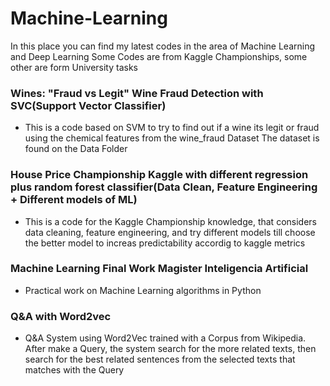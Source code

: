# Machine-Learning

In this place you can find my latest codes in the area of Machine Learning and Deep Learning
Some Codes are from Kaggle Championships, some other are form University tasks


### Wines: "Fraud vs Legit" Wine Fraud Detection with SVC(Support Vector Classifier)
* This is a code based on SVM to try to find out if a wine its legit or fraud using the chemical features from the wine_fraud Dataset
The dataset is found on the Data Folder

### House Price Championship Kaggle with different regression plus random forest classifier(Data Clean, Feature Engineering + Different models of ML)
* This is a code for the Kaggle Championship knowledge, that considers data cleaning, feature engineering, and try different models till choose the better model to increas predictability accordig to kaggle metrics

### Machine Learning Final Work Magister Inteligencia Artificial
* Practical work on Machine Learning algorithms in Python

### Q&A with Word2vec
* Q&A System using Word2Vec trained with a Corpus from Wikipedia. After make a Query, the system search for the more related texts, then search for the best related sentences from the selected texts that matches with the Query


